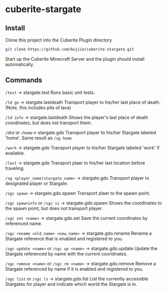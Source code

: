 # cuberite-stargate

## Install
Clone this project into the Cuberite Plugin directory
```bash
git clone https://github.com/bujiie/cuberite-stargate.git
```
Start up the Cuberite Minecraft Server and the plugin should install automatically.

## Commands
`/test` -> stargate.test
Runs basic unit tests.

`/ld go` -> stargate.lastdeath
Transport player to his/her last place of death. (Note, this includes pits of lava)

`/ld info` -> stargate.lastdeath
Shows the player's last place of death coordinates, but does not transport them.

`/dhd` or `/home`-> stargate.gdo
Transport player to his/her Stargate labeled 'home'. Same result as `/sg home`

`/work` -> stargate.gdo
Transport player to his/her Stargate labeled 'work' if available.

`/last` -> stargate.gdo
Transport plaer to his/her last location before traveling.

`/sg <player_name|stargate_name>` -> stargate.gdo
Transport player to designated player or Stargate.

`/sgc spawn` -> stargate.gdo.spawn
Transport plaer to the spawn point.

`/sgc spawninfo` or `/sgc si` -> stargate.gdo.spawn
Shows the coordinates to the spawn point, but does not transport player.

`/sgc set <name>` -> stargate.gdo.set
Save the current coordinates by referenced name.

`/sgc rename <old_name> <new_name>` -> stargate.gdo.rename
Rename a Stargate reference that is enabled and registered to you.

`/sgc update <name>` or `/sgc up <name>` -> stargate.gdo.update
Update the Stargate referenced by name with the current cooridnates.

`/sgc remove <name>` or `/sgc rm <name>` -> stargate.gdo.remove
Remove a Stargate referenced by name if it is enabled and registered to you.

`/sgc list` or `/sgc ls` -> stargate.gdo.list
List the currently accessible Stargates for player and indicate which world the Stargate is in.

